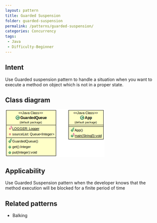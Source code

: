 ```yaml
---
layout: pattern
title: Guarded Suspension
folder: guarded-suspension
permalink: /patterns/guarded-suspension/
categories: Concurrency
tags:
 - Java
 - Difficulty-Beginner
---
```


## Intent
Use Guarded suspension pattern to handle a situation when you want to execute a method on object which is not in a proper state.

## Class diagram
![Guarded Suspension diagram](./etc/guarded-suspension.png)

## Applicability
Use Guarded Suspension pattern when the developer knows that the method execution will be blocked for a finite period of time

## Related patterns
* Balking 
